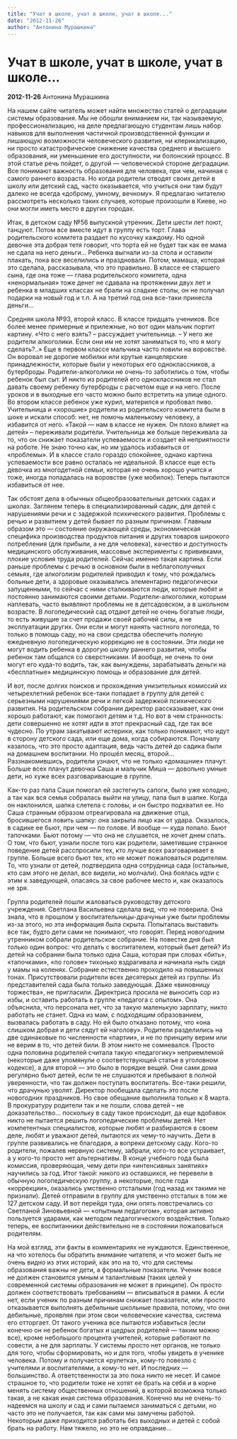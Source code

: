 ```yaml
---
title: "Учат в школе, учат в школе, учат в школе..."
date: "2012-11-26"
author: "Антонина Мурашкина"
---
```


# Учат в школе, учат в школе, учат в школе...

**2012-11-26** Антонина Мурашкина

На нашем сайте читатель может найти множество статей о деградации системы образования. Мы не обошли вниманием ни, так называемую, профессионализацию, на деле предлагающую студентам лишь набор навыков для выполнения частичной производственной функции и лишающую возможности человеческого развития, ни клерикализацию, ни просто катастрофическое снижение качества среднего и высшего образования, ни уменьшение его доступности, ни болонский процесс. В этой статье речь пойдет, о другой — человеческой стороне деградации. Все понимают важность образования для человека, при чем, начиная с самого раннего возраста. Но когда родители отводят своих детей в школу или детский сад, часто оказывается, что учиться они там будут далеко не всегда «доброму, умному, вечному». Я предлагаю читателю рассмотреть несколько таких случаев, которые произошли в Киеве, но они могли иметь место в других городах.

Итак, в детском саду №56 выпускной утренник. Дети шести лет поют, танцуют. Потом все вместе идут в группу есть торт. Глава родительского комитета раздает по кусочку каждому. Но одной девочке эта добрая тетя говорит, что торта ей не будет так как ее мама не сдала на него деньги... Ребенка выгнали из-за стола и оставили плакать, пока все веселились и праздновали. Потом, мамаша, которая это сделала, рассказывала, что это правильно. В классе ее старшего сына, где она тоже — глава родительского комитета, одна «ненормальная» тоже денег не сдавала на протяжении двух лет и ребенка в младших классах не брали на сладкие столы, он не получал подарки на новый год и т.п. А на третий год она все-таки принесла деньги...

Средняя школа №93, второй класс. В классе тридцать учеников. Все более менее примерные и прилежные, но вот один мальчик портит картину. «Что с него взять? – рассуждает учительница. – У него же родители алкоголики. Если они им не хотят заниматься то, что я могу сделать?..» Еще в первом классе мальчика часто ловили на воровстве. Он воровал не дорогие мобилки или крутые канцелярские принадлежности, которые были у некоторых его одноклассников, а бутерброды. Родители-алкоголики не очень-то заботились о том, чтобы ребенок был сыт. И никто из родителей его одноклассников не стал давать своему ребенку бутерброды с расчетом еще и на него. После уроков и в выходные его часто можно было встретить на улице одного. Во втором классе ребенок уже курил, матерился и пробовал пиво. Учительница и «хорошие» родители из родительского комитета были в шоке и искали способ: нет, не помочь маленькому человеку, а избавится от него. «Такой — нам в классе не нужен. Он плохо влияет на детей» – переживали родители. Учительница же больше переживала за то, что он снижает показатели успеваемости и создает ей неприятности на роботе. Не знаю точно как, но им удалось избавиться от «проблемы». И в классе стало гораздо спокойнее, однако картина успеваемости все равно осталась не идеальной. В классе еще есть девочка из многодетной семьи, которая не очень хорошо учится и тоже, иногда попадалась на воровстве (уже мобилок). Теперь пытаются избавиться от нее.

Так обстоят дела в обычных общеобразовательных детских садах и школах. Заглянем теперь в специализированный садик, для детей с нарушениями речи и с задержкой психического развития. Проблемы с речью и развитием у детей бывает по разным причинам. Главным образом это — состояние окружающей среды, экономическая специфика производства продуктов питания и других товаров широкого потребления (для прибыли, а не для человека), качество и доступность медицинского обслуживания, массовые эксперименты с прививками, плохие условия труда родителей. Сейчас именно такая картина. Если раньше проблемы с речью в основном были в неблагополучных семьях, где алкоголизм родителей приводил к тому, что рождались больные дети, а здоровые оказывались элементарно педагогически запущенными, то сейчас с ними сталкиваются люди, которые любят и постоянно занимаются своими детьми. Родители-алкоголики, которым наплевать, часто выявляют проблемы не в детсадовском, а в школьном возрасте. В логопедический сад отдают детей не очень богатые люди, то есть живущие за счет продажи своей рабочей силы, а не эксплуатации других. Они если и могут нанять частного логопеда, то только в помощь саду, но на свои средства обеспечить полную ежедневную логопедическую коррекцию не в состоянии. Эти люди не могут водить ребенка в дорогую школу раннего развития, чтобы ребенок там общался со сверстниками. И вообще, не очень то они могут его куда-то водить, так, как вынуждены, зарабатывать деньги на «бесплатные» медицинскую помощь и образование для детей.

И вот, после долгих поисков и прохождения унизительных комиссий их четырехлетний ребенок все-таки попадает в группу для детей с серьезными нарушениями речи и легкой задержкой психического развития. На родительском собрании директор рассказывает, как они хорошо работают, как помогают детям и т.д. Но вот в чем странность: дети совершенно не хотят идти в этот прекрасный сад, где так все чудесно. По утрам закатывают истерики, как только понимают, что идут в сторону детского сада, или еще дома, когда собираются. Поначалу казалось, что это просто адаптация, ведь часть детей до садика были на домашнем воспитании. Но прошёл месяц, второй... Раззнакомившись, родители узнают, что не только «домашние» плачут. Больше всех плачут девочка Саша и мальчик Миша — довольно умные дети, но хуже всех разговаривающие в группе.

Как-то раз папа Саши помогал ей застегнуть сапоги, было уже холодно, а так как вся семья собралась выйти на улицу, папа был в шапке. Когда он наклонился, шапка слетела с головы, и он быстро подхватил ее. Но Саша странным образом отреагировала на движение отца, бросившегося ловить шапку: она закрыла лицо как от удара. Оказалось, в садике ее бьют, при чем — по голове. И вообще — куда попало. Бьют тапочками. Бьют потому — что она не слушается, не хочет днем спать. О том, что бьют, узнали после того как родители, заметившие странное поведение детей расспросили тех, кто лучше всех разговаривает в группе. Больше всего бьют тех, кто не может пожаловаться родителям. То, что узнали от детей, подтвердила одна сотрудница сада (остальные, кто сам этого не делал, все видели, но молчали). Она боялась идти с этим к заведующей, опасаясь за свое рабочее место и, как оказалось не зря.

Группа родителей пошли жаловаться руководству детского учреждения. Светлана Васильевна сделала вид, что не поверила. Она знала, что в прошлом у воспитательницы-драчуньи уже были проблемы из-за этого, но эта информация была скрыта. Попыталась выставить все так, будто дети сами не понимают, что говорят. Перед новогодним утренником собрали родительское собрание. На повестке дня был только один вопрос: что делать с воспитателем, который бьет детей? Из детей на собрании была только одна Саша, которая при словах «бить», «тапочками», «по голове» тихонько вздрагивала и начинала ныть сидя у мамы на коленях. Собрание естественно проходило на повышенных тонах. Присутствовали родители всех десятерых детей из группы. Из представителей сада была только заведующая. Даже «виновницу торжества», не пригласили. Директриса просила не выносить сор из избы, и оставить работать в группе «педагога с опытом». Она объяснила, что персонала нет, что за такую маленькую зарплату, никто работать не станет. Одна из мам, с подходящим образованием, вызвалась работать в саду. Но ей было отказано потому, что «она слишком добрая и дети сядут ей наголову». Родители разделились на две одинаковые по численности «партии», и не по принципу верим или не верим в то, что детей били. В этом никто не сомневался. Просто одна половина родителей считала такую «педагогику» неприемлемой (некоторые даже упомянули о соответствующей статье в уголовном кодексе), а для второй — это было в порядке вещей. Они сами дома регулярно бьют детей, если те не слушаются и пребывают в полной уверенности, что так должен поступать воспитатель. Все-таки решили, что драчунью уволят. Директор пообещала сделать это после новогодних праздников. Но свое  обещание выполнила только к 8 марта. В прокуратуру родители так и не  пошли, слова детей – не доказательство... поскольку в саду такое  происходит, да еще вдобавок никто не пытается решить логопедические  проблемы детей. Нет компетентных специалистов, которые любят и разбираются в своем деле, любят и уважают детей, пытаются их чему-то научить. Дети в группе развивались не благодаря, а вопреки детскому саду. Кого-то родители, пожалев нервную систему, забрали, кого-то все устраивает, а у кого-то просто нет альтернативы. В конце учебного года была комиссия, проверяющая, чему дети при «интенсивных занятиях» научились за год. Итог такой: никого из оставшихся, не перевели в обычную логопедическую группу, а некоторые, после года «коррекции», оказались умственно отсталыми (год назад их такими не признали). Детей отправили в группу для умственно отсталых в том же 127 детском саду. И вот перейдя туда, они опять повстречались со Светланой Зиновьевной — «опытным педагогом», которая активно пользуется ударами, как методом педагогического воздействия. Только теперь, ее воспитанники действительно не в состоянии пожаловаться родителям.

На мой взгляд, эти факты в комментариях не нуждаются. Единственное, на что хотелось бы обратить внимание читателя, и что может быть не очень видно из этих историй, как это на то, что для системы образования важны не дети, а формальные показатели. Ученик вовсе не должен становится умным и талантливым (таких целей у современной системы образования не может в принципе). Он просто должен соответствовать требованиям — вписываться в рамки. А если нет, если ученик по разным причинам снижает показатели, или просто отказывается выполнять дебильные школьные правила, потому, что они дебильные, проявляя при этом свои человеческие качества, система его отторгает. От такого ученика все пытаются избавиться (если конечно он не ребенок богатых и щедрых родителей — таким можно все), кроме небольшого процента учителей, которые работают по совести, а не для зарплаты. У системы просто нет органов, не только для того, чтобы сформировать, но и для того, чтобы увидеть в ученике человека. Потому и получается «рулетка», кому-то повезло с учителями и воспитателями, а кому-то нет. И последних — большинство. А ответственности за это пока никто не несет. И самое страшное то, что родители тоже не хотят ее брать на себя и в корне менять систему общественных отношений, в которой возможна только такая, а не какая иная система образования. Конечно мы не очень-то надеемся на школу и сад и сами пытаемся заниматься с детьми, но часто это не получается, так как сами мы замучены работой. Некоторым даже приходится работать без выходных и детей с собой брать на работу. Нам тяжело, но это не оправдание...